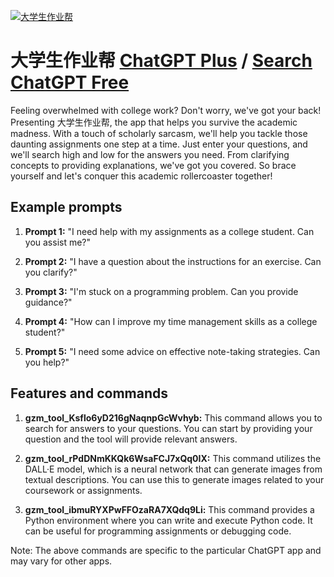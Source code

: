 
[![大学生作业帮](https://files.oaiusercontent.com/file-RcpTBZTE9cmBNQ8jKxYTWfoz?se=2123-10-18T08%3A36%3A48Z&sp=r&sv=2021-08-06&sr=b&rscc=max-age%3D31536000%2C%20immutable&rscd=attachment%3B%20filename%3De2602851.png&sig=5kB2pCk8PqIoC%2BYkUSzGnXwXqBnwE5kyta24vSL1wtc%3D)](https://chat.openai.com/g/g-KAlm4AnQr-da-xue-sheng-zuo-ye-bang)

# 大学生作业帮 [ChatGPT Plus](https://chat.openai.com/g/g-KAlm4AnQr-da-xue-sheng-zuo-ye-bang) / [Search ChatGPT Free](https://gptcall.net/index.html#/?search=%E5%A4%A7%E5%AD%A6%E7%94%9F%E4%BD%9C%E4%B8%9A%E5%B8%AE)

Feeling overwhelmed with college work? Don't worry, we've got your back! Presenting 大学生作业帮, the app that helps you survive the academic madness. With a touch of scholarly sarcasm, we'll help you tackle those daunting assignments one step at a time. Just enter your questions, and we'll search high and low for the answers you need. From clarifying concepts to providing explanations, we've got you covered. So brace yourself and let's conquer this academic rollercoaster together!

## Example prompts

1. **Prompt 1:** "I need help with my assignments as a college student. Can you assist me?"

2. **Prompt 2:** "I have a question about the instructions for an exercise. Can you clarify?"

3. **Prompt 3:** "I'm stuck on a programming problem. Can you provide guidance?"

4. **Prompt 4:** "How can I improve my time management skills as a college student?"

5. **Prompt 5:** "I need some advice on effective note-taking strategies. Can you help?"

## Features and commands

1. **gzm_tool_Ksflo6yD216gNaqnpGcWvhyb:** This command allows you to search for answers to your questions. You can start by providing your question and the tool will provide relevant answers.

2. **gzm_tool_rPdDNmKKQk6WsaFCJ7xQq0IX:** This command utilizes the DALL·E model, which is a neural network that can generate images from textual descriptions. You can use this to generate images related to your coursework or assignments.

3. **gzm_tool_ibmuRYXPwFFOzaRA7XQdq9Li:** This command provides a Python environment where you can write and execute Python code. It can be useful for programming assignments or debugging code.

Note: The above commands are specific to the particular ChatGPT app and may vary for other apps.



